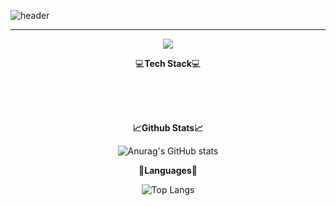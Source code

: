 ![header](https://capsule-render.vercel.app/api?type=waving&color=gradient&height=300&section=header&text=Good%20to%20see%20you%20🤗&desc=I'm%20Seonghan%20Min%20:%20%29&fontSize=60&fontAlignY=40&descSize=25&descAlignY=58&animation=fadeIn)

<hr /><div align="center">
    <img src="https://hits.seeyoufarm.com/api/count/incr/badge.svg?url=https%3A%2F%2Fgithub.com%2F8ugust&count_bg=%2379C83D&title_bg=%23555555&icon=ghostery.svg&icon_color=%23FFFFFF&title=hits&edge_flat=false" />
</div>

<p align="center">💻<b>Tech Stack</b>💻</p>

<br />
<br />
<br />

<div align="center">

<p><b>📈Github Stats📈</b></p>

![Anurag's GitHub stats](https://github-readme-stats.vercel.app/api?username=8ugust&show_icons=true&theme=gruvbox)

<p><b>📕Languages📕</b></p>

![Top Langs](https://github-readme-stats.vercel.app/api/top-langs/?username=8ugust&layout=compact&theme=gruvbox)

</div>